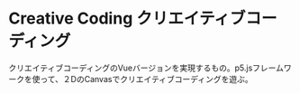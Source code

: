 # Creative Coding クリエイティブコーディング
クリエイティブコーディングのVueバージョンを実現するもの。p5.jsフレームワークを使って、２DのCanvasでクリエイティブコーディングを遊ぶ。
